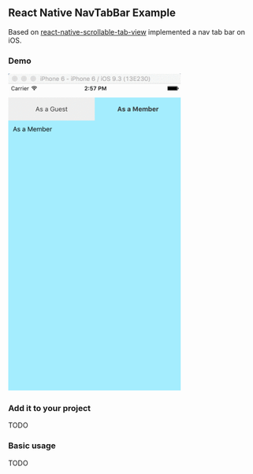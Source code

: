 ## React Native NavTabBar Example

Based on [react-native-scrollable-tab-view](https://github.com/brentvatne/react-native-scrollable-tab-view) implemented a nav tab bar on iOS.

### Demo

<a href="https://raw.githubusercontent.com/jeanpan/react-native-nav-tabs-example/master/demo/navtabbar_demo.gif"><img src="https://raw.githubusercontent.com/jeanpan/react-native-nav-tabs-example/master/demo/navtabbar_demo.gif" width="350"></a>

### Add it to your project

TODO

### Basic usage

TODO
